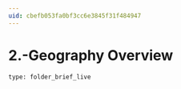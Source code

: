 ```yaml
---
uid: cbefb053fa0bf3cc6e3845f31f484947
---
```


# 2.-Geography Overview
 
```ccard
type: folder_brief_live
```
 
